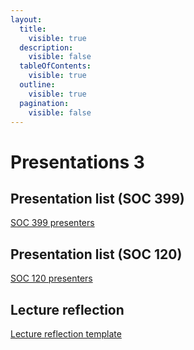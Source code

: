 ```yaml
---
layout:
  title:
    visible: true
  description:
    visible: false
  tableOfContents:
    visible: true
  outline:
    visible: true
  pagination:
    visible: false
---
```


# Presentations 3

## Presentation list (SOC 399)

[SOC 399 presenters](https://docs.google.com/spreadsheets/d/1z2_NqKrBHpLwxlXpmbZQNvhyWTiNBCbO/edit?usp=sharing\&ouid=100179871492576617561\&rtpof=true\&sd=true)

## Presentation list (SOC 120)

[SOC 120 presenters](https://docs.google.com/spreadsheets/d/1z-4I72WV1AGhBTjGEW8sUK0D04VR9_ck/edit?usp=sharing\&ouid=100179871492576617561\&rtpof=true\&sd=true)

## Lecture reflection

[Lecture reflection template](https://docs.google.com/document/d/1VRy0QJ09HzOEj5qiu3T1cJXGu8TmCXRU/edit?usp=sharing\&ouid=100179871492576617561\&rtpof=true\&sd=true)
